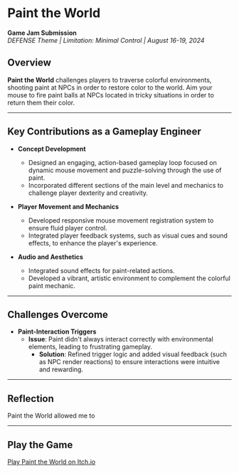 # Paint the World  
**Game Jam Submission**  
*DEFENSE Theme | Limitation: Minimal Control | August 16-19, 2024*

## Overview  
**Paint the World** challenges players to traverse colorful environments, shooting paint at NPCs in order to restore color to the world. Aim your mouse to fire paint balls at NPCs located in tricky situations in order to return them their color.

---

## Key Contributions as a Gameplay Engineer  
- **Concept Development**  
  - Designed an engaging, action-based gameplay loop focused on dynamic mouse movement and puzzle-solving through the use of paint.  
  - Incorporated different sections of the main level and mechanics to challenge player dexterity and creativity.

- **Player Movement and Mechanics**  
  - Developed responsive mouse movement registration system to ensure fluid player control.  
  - Integrated player feedback systems, such as visual cues and sound effects, to enhance the player's experience.

- **Audio and Aesthetics**  
  - Integrated sound effects for paint-related actions.
  - Developed a vibrant, artistic environment to complement the colorful paint mechanic.

---

## Challenges Overcome  

- **Paint-Interaction Triggers**  
  - **Issue**: Paint didn't always interact correctly with environmental elements, leading to frustrating gameplay.  
    - **Solution**: Refined trigger logic and added visual feedback (such as NPC render reactions) to ensure interactions were intuitive and rewarding.

---

## Reflection  
Paint the World allowed me to 

---

## Play the Game  
[Play Paint the World on Itch.io]((https://aftertheraingames.itch.io/paint-the-world))
